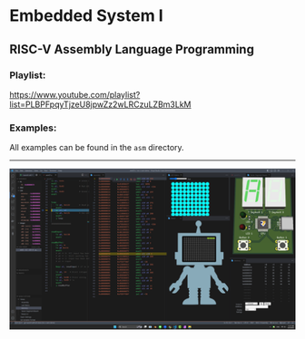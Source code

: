 # Embedded System I
## RISC-V Assembly Language Programming

### Playlist:
https://www.youtube.com/playlist?list=PLBPFpqyTjzeU8jpwZz2wLRCzuLZBm3LkM

### Examples:
All examples can be found in the `asm` directory.

---

![alt text](resources/images/github-cover.png)

